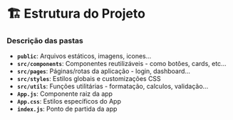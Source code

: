 # 🏗️ Estrutura do Projeto


### Descrição das pastas 
- **`public`**: Arquivos estáticos, imagens, icones... 
- **`src/components`**: Componentes reutilizáveis - como botôes, cards, etc...
- **`src/pages`**: Páginas/rotas da aplicação - login, dashboard...
- **`src/styles`**: Estilos globais e customizações CSS
- **`src/utils`**: Funções utilitárias - formatação, calculos, validação...
- **`App.js`**: Componente raiz da app
- **`App.css`**: Estilos específicos do App
- **`index.js`**: Ponto de partida da app